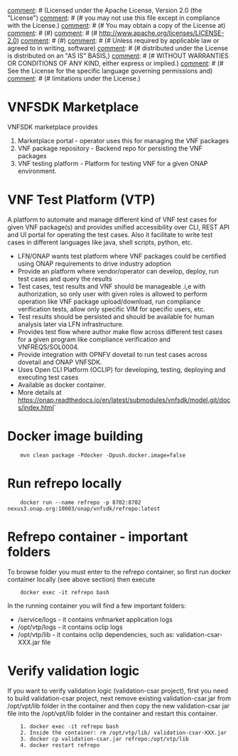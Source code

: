 [comment]: # (# Copyright 2018 Huawei Technologies Co., Ltd.)
[comment]: # (# )
[comment]: # (Licensed under the Apache License, Version 2.0 (the "License")
[comment]: # (# you may not use this file except in compliance with the License.)
[comment]: # (# You may obtain a copy of the License at)
[comment]: # (#)
[comment]: # (#     http://www.apache.org/licenses/LICENSE-2.0)
[comment]: # (#)
[comment]: # (# Unless required by applicable law or agreed to in writing, software)
[comment]: # (# distributed under the License is distributed on an "AS IS" BASIS,)
[comment]: # (# WITHOUT WARRANTIES OR CONDITIONS OF ANY KIND, either express or implied.)
[comment]: # (# See the License for the specific language governing permissions and)
[comment]: # (# limitations under the License.)

VNFSDK Marketplace
==================

VNFSDK marketplace provides

 1. Marketplace portal - operator uses this for managing the VNF packages
 2. VNF package repository - Backend repo for persisting the VNF packages
 3. VNF testing platform - Platform for testing VNF for a given ONAP environment.

VNF Test Platform (VTP)
=======================
A platform to automate and manage different kind of VNF test cases for given VNF package(s) and provides unified accessibility over CLI, REST API and  UI portal for operating the test cases. Also it facilitate to write test cases in different languages like java,  shell scripts, python, etc.

- LFN/ONAP wants test platform where VNF packages could be certified using ONAP requirements to drive industry adoption
- Provide an platform where vendor/operator can develop, deploy, run test cases and query the results
- Test cases, test results and VNF should be manageable .i,e with authorization, so only user with given roles is allowed to perform operation like VNF package upload/download, run compliance verification tests, allow only specific VIM for specific users, etc.
- Test results should be persisted and should be available for human analysis later via LFN infrastructure.
- Provides test flow where author make flow across different test cases for a given program like compliance verification and  VNFREQS/SOL0004.
- Provide integration with OPNFV dovetail to run test cases across dovetail and ONAP VNFSDK.
- Uses Open CLI Platform (OCLIP) for developing, testing, deploying and executing test cases
- Available as docker container.
- More details at <https://onap.readthedocs.io/en/latest/submodules/vnfsdk/model.git/docs/index.html>`

Docker image building
=====================
```
    mvn clean package -Pdocker -Dpush.docker.image=false
```

Run refrepo locally
======================
```
    docker run --name refrepo -p 8702:8702 nexus3.onap.org:10003/onap/vnfsdk/refrepo:latest
```

Refrepo container - important folders
=====================================
To browse folder you must enter to the refrepo container, so first run docker container locally (see above section) then execute
```
    docker exec -it refrepo bash
```

In the running container you will find a few important folders:
- /service/logs - it contains vnfmarket application logs
- /opt/vtp/logs - it contains oclip logs
- /opt/vtp/lib - it contains oclip dependencies, such as: validation-csar-XXX.jar file

Verify validation logic 
=============================
If you want to verify validation logic (validation-csar project), first you need to build validation-csar project,
next remove existing validation-csar.jar from /opt/vpt/lib folder in the container 
and then copy the new validation-csar jar file into the /opt/vpt/lib folder in the container and restart this container.

```
    1. docker exec -it refrepo bash
    2. Inside the container: rm /opt/vtp/lib/ validation-csar-XXX.jar
    3. docker cp validation-csar.jar refrepo:/opt/vtp/lib
    4. docker restart refrepo
```
